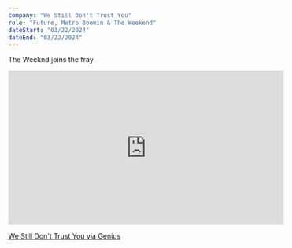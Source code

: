 ```yaml
---
company: "We Still Don't Trust You"
role: "Future, Metro Boomin & The Weekend"
dateStart: "03/22/2024"
dateEnd: "03/22/2024"
---
```


The Weeknd joins the fray.

<iframe width="560" height="315" src="https://www.youtube.com/embed/_mSYQ1kadYg?si=kw1x2Z8Iva2VCeYE" title="YouTube video player" loading="lazy" frameborder="0" allow="accelerometer; autoplay; clipboard-write; encrypted-media; gyroscope; picture-in-picture; web-share" referrerpolicy="strict-origin-when-cross-origin" allowfullscreen></iframe>

[We Still Don't Trust You via Genius](https://genius.com/Future-metro-boomin-and-the-weeknd-we-still-dont-trust-you-lyrics)